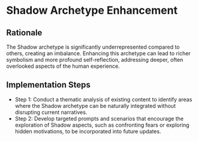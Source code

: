 # Shadow Archetype Enhancement

## Rationale
The Shadow archetype is significantly underrepresented compared to others, creating an imbalance. Enhancing this archetype can lead to richer symbolism and more profound self-reflection, addressing deeper, often overlooked aspects of the human experience.

## Implementation Steps
- Step 1: Conduct a thematic analysis of existing content to identify areas where the Shadow archetype can be naturally integrated without disrupting current narratives.
- Step 2: Develop targeted prompts and scenarios that encourage the exploration of Shadow aspects, such as confronting fears or exploring hidden motivations, to be incorporated into future updates.